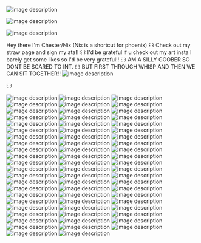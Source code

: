 ![image description](https://64.media.tumblr.com/16addfa05d4eb55bc220480c49018d9b/804a182a7ca8e6a2-35/s2048x3072/710b670fd4041c5ad2b3f938b2e5e7508c8c3a84.pnj)



  

![image description](https://images.steamusercontent.com/ugc/9333173016406840407/CC327933B070E84ACAE6B9312FB558786FC1A3D7/)


  ![image description](https://adriansblinkiecollection.neocities.org/w11.gif)


  Hey there I'm Chester/Nix (Nix is a shortcut for phoenix) 
꒰ ꒱ Check out my straw page and sign my ata!! ꒰ ꒱
I'd be grateful if u check out my art insta I barely get some likes so I'd be very grateful!! 
꒰ ꒱ AM A SILLY GOOBER SO DONT BE SCARED TO INT. ꒰ ꒱
 BUT FIRST THROUGH WHISP AND THEN WE CAN SIT TOGETHER!!
![image description](https://64.media.tumblr.com/fc8edfe17dfd760a9ee273855d65e9b8/tumblr_inline_pdzdvpp6jd1v11djx_500.gif)



꒰ ꒱




![image description](https://64.media.tumblr.com/5fd6b88595f6233dc115b26008b69331/tumblr_inline_pc38kzuDql1vfzaiv_1280.gif)
![image description](https://64.media.tumblr.com/60f811004acd5aca9ac05894e3eb8a37/tumblr_inline_pdzdwmo3oY1v11djx_500.gif)
![image description](https://adriansblinkiecollection.neocities.org/buttons/b2.gif)
![image description](https://adriansblinkiecollection.neocities.org/buttons/a112.gif)
![image description](https://adriansblinkiecollection.neocities.org/stamps/f40.png)
![image description](https://adriansblinkiecollection.neocities.org/buttons/2.gif)
![image description](https://adriansblinkiecollection.neocities.org/v15.gif)
![image description](https://adriansblinkiecollection.neocities.org/d90.gif)
![image description](https://adriansblinkiecollection.neocities.org/stamps/e23.png)
![image description](https://adriansblinkiecollection.neocities.org/stamps/e83.png)
![image description](https://adriansblinkiecollection.neocities.org/stamps/e119.png)
![image description](https://adriansblinkiecollection.neocities.org/stamps/e54.png)
![image description](https://adriansblinkiecollection.neocities.org/stamps/f40.png)
![image description](https://adriansblinkiecollection.neocities.org/stamps/f33.gif)
![image description](https://adriansblinkiecollection.neocities.org/buttons/a81.gif)
![image description](https://adriansblinkiecollection.neocities.org/z13.gif)
![image description](https://adriansblinkiecollection.neocities.org/stamps/f36.png)
![image description](https://adriansblinkiecollection.neocities.org/stamps/f21.png)
![image description](https://adriansblinkiecollection.neocities.org/stamps/d2.gif)
![image description](https://adriansblinkiecollection.neocities.org/stamps/d114.png)
![image description](https://adriansblinkiecollection.neocities.org/stamps/d113.png)
![image description](https://supplies.ju.mp/assets/images/gallery01/3468f611.png?v=1c1ba870)
![image description](https://supplies.ju.mp/assets/images/gallery01/cb261ec8_original.png?v=1c1ba870)
![image description](https://supplies.ju.mp/assets/images/gallery01/a7da72bf_original.jpg?v=1c1ba870)
![image description](https://supplies.ju.mp/assets/images/gallery01/dcd0451a_original.png?v=1c1ba870)
![image description](https://supplies.ju.mp/assets/images/gallery01/ed5271e3_original.png?v=1c1ba870)
![image description](https://raining-starss.neocities.org/gittyimages%20(19).png)
![image description](https://images-wixmp-ed30a86b8c4ca887773594c2.wixmp.com/f/123d674b-ec3a-48d6-974e-6735d6a62320/d6tsafd-767a82bc-1049-4c51-9e08-26bd00a7f460.gif?token=eyJ0eXAiOiJKV1QiLCJhbGciOiJIUzI1NiJ9.eyJzdWIiOiJ1cm46YXBwOjdlMGQxODg5ODIyNjQzNzNhNWYwZDQxNWVhMGQyNmUwIiwiaXNzIjoidXJuOmFwcDo3ZTBkMTg4OTgyMjY0MzczYTVmMGQ0MTVlYTBkMjZlMCIsIm9iaiI6W1t7InBhdGgiOiJcL2ZcLzEyM2Q2NzRiLWVjM2EtNDhkNi05NzRlLTY3MzVkNmE2MjMyMFwvZDZ0c2FmZC03NjdhODJiYy0xMDQ5LTRjNTEtOWUwOC0yNmJkMDBhN2Y0NjAuZ2lmIn1dXSwiYXVkIjpbInVybjpzZXJ2aWNlOmZpbGUuZG93bmxvYWQiXX0.j8wQnNISvqJSFsKJgjy6sBE27TGUP3sfHSdrJuusudA)
![image description](https://files.catbox.moe/gm4qq1.png)
![image description](https://i.postimg.cc/Ss5FCqZH/IMG_3808.gif)
![image description](https://y2k.neocities.org/stamps2/46253362236_by_gaphals-dc6o0xv.gif)
![image description](https://external-media.spacehey.net/media/sC4honZ4Kum1a4lro66zEzviTWezJIqpjOt0DlsIveqs=/https://64.media.tumblr.com/ce97c1e407499e090372c8594fcc055b/432833bf2337103d-2f/s250x250_c1/9b3f889cfb7cd265a754f33c4081ef13926f40a0.png)
![image description](https://adriansblinkiecollection.neocities.org/d66.gif)
![image description](https://adriansblinkiecollection.neocities.org/d95.gif)
![image description](https://adriansblinkiecollection.neocities.org/w3.gif)
![image description](https://adriansblinkiecollection.neocities.org/k6.gif)
![image description](https://adriansblinkiecollection.neocities.org/l1.gif)
![image description](https://adriansblinkiecollection.neocities.org/stamps/i25.gif)
![image description](https://adriansblinkiecollection.neocities.org/stamps/e60.png)
![image description](https://adriansblinkiecollection.neocities.org/stamps/k4.png)
![image description](https://adriansblinkiecollection.neocities.org/stamps/d3.gif)
![image description](https://adriansblinkiecollection.neocities.org/stamps/d61.gif)
![image description](https://adriansblinkiecollection.neocities.org/stamps/b13.png)
![image description](https://adriansblinkiecollection.neocities.org/stamps/e90.gif)
![image description](https://i5.glitter-graphics.org/pub/572/572045gskuxejdd7.gif)
![image description](https://i.ibb.co/vYR7WvP/Deadpool-1.gif)
![image description](https://i.ibb.co/X3wXpw8/Deadpool-5.gif)
![image description](https://i.postimg.cc/qvyp9d88/fags-for-palestine.gif)
![image description](https://64.media.tumblr.com/9cc9b7cb77d95e4452d78e5278f9f341/1e5ee5fdd13ae7b1-32/s100x200/c6190650a5766ff8843342bd9abc2cc372d2d38f.pnj)
![image description](https://64.media.tumblr.com/d5377a26b13e4c2ee5b17c6f73109159/8ef39cb64548f4c3-14/s250x400/f7841db689ade84d4f56051a5090a2326d1ce882.gifv)
![image description](https://64.media.tumblr.com/a5c9d19c0f0b3643795c1e10e8610a34/8ef39cb64548f4c3-7a/s250x400/2d411e477c39578a80d18cace8ad609d2de1d279.gifv)
![image description](https://64.media.tumblr.com/bde5f3e011db9ffe2063da3e04a6c240/d57c6c97c638a38d-85/s250x400/f7b6752a7d386a5a5cfc00e7c32f37d02298c4af.gif)
![image description](https://64.media.tumblr.com/3a0741b60bee67325bcf11bdecf12b5c/af80e6e2ed7a9c08-16/s100x200/a4a43654293ec4752c37cb5dbccf75cd921f3ac9.pnj)
![image description](https://64.media.tumblr.com/e2f3babeca4ffbbe6f84fd13f38fe1c1/590ada35a4f2d6f9-fd/s640x960/38aac96126ceba87dd18f06906b609afb65f0078.gifv)
![image description](https://64.media.tumblr.com/79b78fac23fee067c7332944d0782bfe/590ada35a4f2d6f9-70/s640x960/393838bdbb16336201fbc244dbd6d06caaf50a97.gifv)
![image description](https://64.media.tumblr.com/7b925060f4627ac2f916298a67f6182a/590ada35a4f2d6f9-57/s640x960/0bf4c1c4e825abc30b4ddf9d3a784660dca17752.gifv)
![image description](https://64.media.tumblr.com/1d91afe46c2fa4d8cb0845400302d1b7/590ada35a4f2d6f9-13/s640x960/a6a4377d714f933d617e1d362512a02b3fa551c2.gifv)
![image description](https://64.media.tumblr.com/5a719925acbca524feea4350d7729bbc/590ada35a4f2d6f9-6d/s640x960/c87133cfac614e0772bfce7b4be0c4196e27a3e9.gifv)
![image description](https://64.media.tumblr.com/854ef919d1e3e1171758339d864e0c51/590ada35a4f2d6f9-0d/s640x960/6b316cd606dafc306433633c97b8858d9a964aa5.gifv)
![image description](https://64.media.tumblr.com/d45a9534879b4276963a7300dd07db65/83f561e7eda11a70-41/s100x200/181d9e2a58a7e4e9e69dc7cf1dc12be8750e9053.pnj)
![image description](https://64.media.tumblr.com/0e27d2cd2464debfb39cb5dde3b8d7ab/83f561e7eda11a70-d4/s100x200/1311cfa1f93f9574211ec43c36e11a32409d8735.pnj)
![image description](https://64.media.tumblr.com/87ba99ffaa724c49e00d8b0f2fec7d69/83f561e7eda11a70-cd/s100x200/e8a375b282fc50d9fc409c9267ddb0fd37d7e611.gifv)
![image description](https://64.media.tumblr.com/93d9bf23dcc1ad9700be60843b832f04/83f561e7eda11a70-57/s250x400/a6fbdd0500f7aeb0f95c4293e11c3b6b92d4ab10.gifv)
![image description](https://y2k.neocities.org/blinkiez/tumblr_inline_pcjgdawteA1vss73l_1280.gif)
![image description](https://adriansblinkiecollection.neocities.org/stamps/e65.gif)
